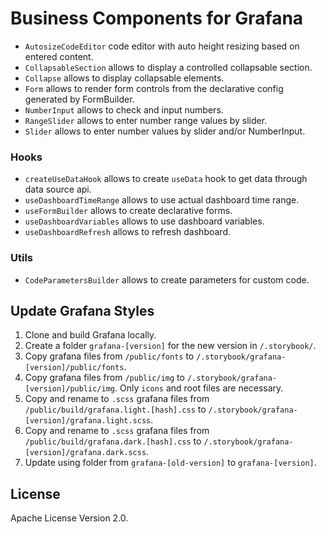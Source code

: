 # Business Components for Grafana

- `AutosizeCodeEditor` code editor with auto height resizing based on entered content.
- `CollapsableSection` allows to display a controlled collapsable section.
- `Collapse` allows to display collapsable elements.
- `Form` allows to render form controls from the declarative config generated by FormBuilder.
- `NumberInput` allows to check and input numbers.
- `RangeSlider` allows to enter number range values by slider.
- `Slider` allows to enter number values by slider and/or NumberInput.

### Hooks

- `createUseDataHook` allows to create `useData` hook to get data through data source api.
- `useDashboardTimeRange` allows to use actual dashboard time range.
- `useFormBuilder` allows to create declarative forms.
- `useDashboardVariables` allows to use dashboard variables.
- `useDashboardRefresh` allows to refresh dashboard.

### Utils

- `CodeParametersBuilder` allows to create parameters for custom code.

## Update Grafana Styles

1. Clone and build Grafana locally.
2. Create a folder `grafana-[version]` for the new version in `/.storybook/`.
3. Copy grafana files from `/public/fonts` to `/.storybook/grafana-[version]/public/fonts`.
4. Copy grafana files from `/public/img` to `/.storybook/grafana-[version]/public/img`. Only `icons` and root files are necessary.
5. Copy and rename to `.scss` grafana files from `/public/build/grafana.light.[hash].css` to `/.storybook/grafana-[version]/grafana.light.scss`.
6. Copy and rename to `.scss` grafana files from `/public/build/grafana.dark.[hash].css` to `/.storybook/grafana-[version]/grafana.dark.scss`.
7. Update using folder from `grafana-[old-version]` to `grafana-[version]`.

## License

Apache License Version 2.0.
